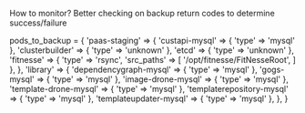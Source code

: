 How to monitor?
Better checking on backup return codes to determine success/failure

pods_to_backup = {
  'paas-staging' => {
    'custapi-mysql'  => { 'type' => 'mysql'   },
    'clusterbuilder' => { 'type' => 'unknown' },
    'etcd'           => { 'type' => 'unknown' },
    'fitnesse'       => { 'type' => 'rsync', 'src_paths' => [ '/opt/fitnesse/FitNesseRoot', ] },
  },
  'library' => {
    'dependencygraph-mysql'    => { 'type' => 'mysql' },
    'gogs-mysql'               => { 'type' => 'mysql' },
    'image-drone-mysql'        => { 'type' => 'mysql' },
    'template-drone-mysql'     => { 'type' => 'mysql' },
    'templaterepository-mysql' => { 'type' => 'mysql' },
    'templateupdater-mysql'    => { 'type' => 'mysql' },
  },
}


